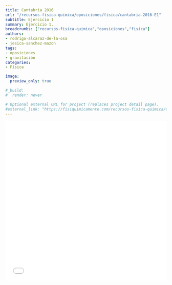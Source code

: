 ```yaml
---
title: Cantabria 2016
url: "/recursos-fisica-quimica/oposiciones/fisica/cantabria-2016-E1"
subtitle: Ejercicio 1
summary: Ejercicio 1.
breadcrumbs: ["recursos-fisica-quimica","oposiciones","fisica"]
authors:
- rodrigo-alcaraz-de-la-osa
- jesica-sanchez-mazon
tags:
- oposiciones
- gravitación
categories:
- Física

image:
  preview_only: true

#_build:
#  render: never

# Optional external URL for project (replaces project detail page).
#external_link: "https://fisiquimicamente.com/recursos-fisica-quimica/oposiciones/fisica/cantabria-2016-e1/cantabria-2016-E1.pdf"
---
```


<embed type="application/pdf" src="./cantabria-2016-E1.pdf" width="100%" height="500px">
